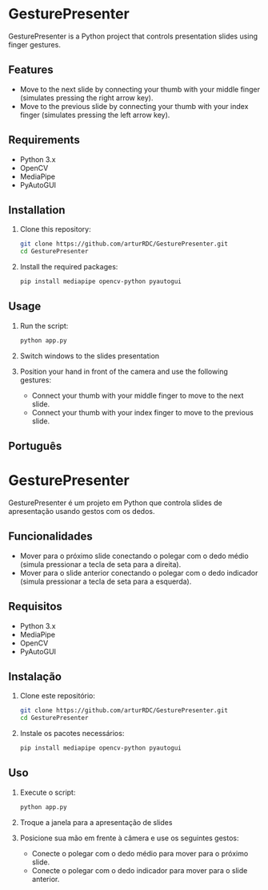 # GesturePresenter

GesturePresenter is a Python project that controls presentation slides using finger gestures.

## Features

- Move to the next slide by connecting your thumb with your middle finger (simulates pressing the right arrow key).
- Move to the previous slide by connecting your thumb with your index finger (simulates pressing the left arrow key).

## Requirements

- Python 3.x
- OpenCV
- MediaPipe
- PyAutoGUI

## Installation

1. Clone this repository:

   ```sh
   git clone https://github.com/arturRDC/GesturePresenter.git
   cd GesturePresenter
   ```

2. Install the required packages:

   ```sh
   pip install mediapipe opencv-python pyautogui
   ```

## Usage

1. Run the script:

   ```sh
   python app.py
   ```

2. Switch windows to the slides presentation

3. Position your hand in front of the camera and use the following gestures:
   - Connect your thumb with your middle finger to move to the next slide.
   - Connect your thumb with your index finger to move to the previous slide.

## Português

# GesturePresenter

GesturePresenter é um projeto em Python que controla slides de apresentação usando gestos com os dedos.

## Funcionalidades

- Mover para o próximo slide conectando o polegar com o dedo médio (simula pressionar a tecla de seta para a direita).
- Mover para o slide anterior conectando o polegar com o dedo indicador (simula pressionar a tecla de seta para a esquerda).

## Requisitos

- Python 3.x
- MediaPipe
- OpenCV
- PyAutoGUI

## Instalação

1. Clone este repositório:

   ```sh
   git clone https://github.com/arturRDC/GesturePresenter.git
   cd GesturePresenter
   ```

2. Instale os pacotes necessários:

   ```sh
   pip install mediapipe opencv-python pyautogui
   ```

## Uso

1. Execute o script:

   ```sh
   python app.py
   ```

2. Troque a janela para a apresentação de slides

3. Posicione sua mão em frente à câmera e use os seguintes gestos:
   - Conecte o polegar com o dedo médio para mover para o próximo slide.
   - Conecte o polegar com o dedo indicador para mover para o slide anterior.
